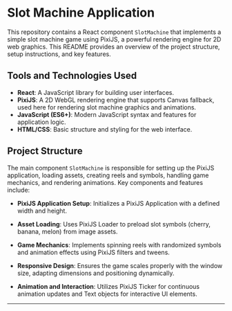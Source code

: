# Slot Machine Application

This repository contains a React component `SlotMachine` that implements a simple slot machine game using PixiJS, a powerful rendering engine for 2D web graphics. This README provides an overview of the project structure, setup instructions, and key features.

## Tools and Technologies Used

- **React**: A JavaScript library for building user interfaces.
- **PixiJS**: A 2D WebGL rendering engine that supports Canvas fallback, used here for rendering slot machine graphics and animations.
- **JavaScript (ES6+)**: Modern JavaScript syntax and features for application logic.
- **HTML/CSS**: Basic structure and styling for the web interface.

## Project Structure

The main component `SlotMachine` is responsible for setting up the PixiJS application, loading assets, creating reels and symbols, handling game mechanics, and rendering animations. Key components and features include:

- **PixiJS Application Setup**: Initializes a PixiJS Application with a defined width and height.
- **Asset Loading**: Uses PixiJS Loader to preload slot symbols (cherry, banana, melon) from image assets.

- **Game Mechanics**: Implements spinning reels with randomized symbols and animation effects using PixiJS filters and tweens.

- **Responsive Design**: Ensures the game scales properly with the window size, adapting dimensions and positioning dynamically.

- **Animation and Interaction**: Utilizes PixiJS Ticker for continuous animation updates and Text objects for interactive UI elements.

---
